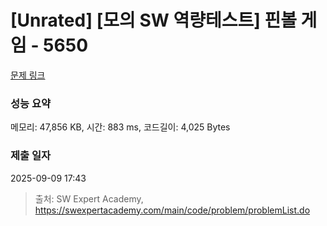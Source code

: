 # [Unrated] [모의 SW 역량테스트] 핀볼 게임 - 5650 

[문제 링크](https://swexpertacademy.com/main/code/problem/problemDetail.do?contestProbId=AWXRF8s6ezEDFAUo) 

### 성능 요약

메모리: 47,856 KB, 시간: 883 ms, 코드길이: 4,025 Bytes

### 제출 일자

2025-09-09 17:43



> 출처: SW Expert Academy, https://swexpertacademy.com/main/code/problem/problemList.do